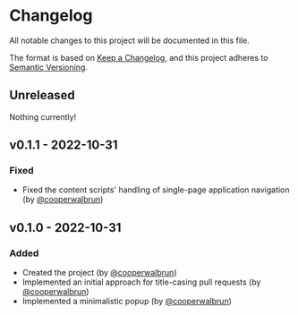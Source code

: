 # Changelog

All notable changes to this project will be documented in this file.

The format is based on [Keep a Changelog](https://keepachangelog.com/en/1.1.0/),
and this project adheres to [Semantic Versioning](https://semver.org/spec/v2.0.0.html).

## Unreleased

Nothing currently!

## v0.1.1 - 2022-10-31

### Fixed

* Fixed the content scripts' handling of single-page application navigation (by [@cooperwalbrun](https://github.com/cooperwalbrun))

## v0.1.0 - 2022-10-31

### Added

* Created the project (by [@cooperwalbrun](https://github.com/cooperwalbrun))
* Implemented an initial approach for title-casing pull requests (by [@cooperwalbrun](https://github.com/cooperwalbrun))
* Implemented a minimalistic popup (by [@cooperwalbrun](https://github.com/cooperwalbrun))
